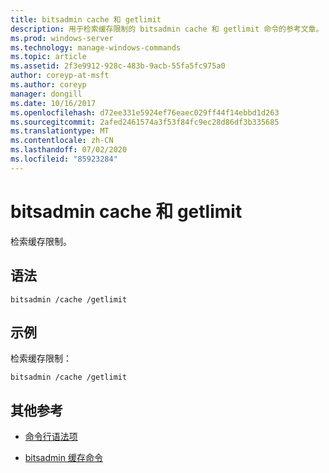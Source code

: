 ```yaml
---
title: bitsadmin cache 和 getlimit
description: 用于检索缓存限制的 bitsadmin cache 和 getlimit 命令的参考文章。
ms.prod: windows-server
ms.technology: manage-windows-commands
ms.topic: article
ms.assetid: 2f3e9912-928c-483b-9acb-55fa5fc975a0
author: coreyp-at-msft
ms.author: coreyp
manager: dongill
ms.date: 10/16/2017
ms.openlocfilehash: d72ee331e5924ef76eaec029ff44f14ebbd1d263
ms.sourcegitcommit: 2afed2461574a3f53f84fc9ec28d86df3b335685
ms.translationtype: MT
ms.contentlocale: zh-CN
ms.lasthandoff: 07/02/2020
ms.locfileid: "85923284"
---
```

# <a name="bitsadmin-cache-and-getlimit"></a>bitsadmin cache 和 getlimit

检索缓存限制。

## <a name="syntax"></a>语法

```
bitsadmin /cache /getlimit
```

## <a name="examples"></a>示例

检索缓存限制：

```
bitsadmin /cache /getlimit
```

## <a name="additional-references"></a>其他参考

- [命令行语法项](command-line-syntax-key.md)

- [bitsadmin 缓存命令](bitsadmin-cache.md)

